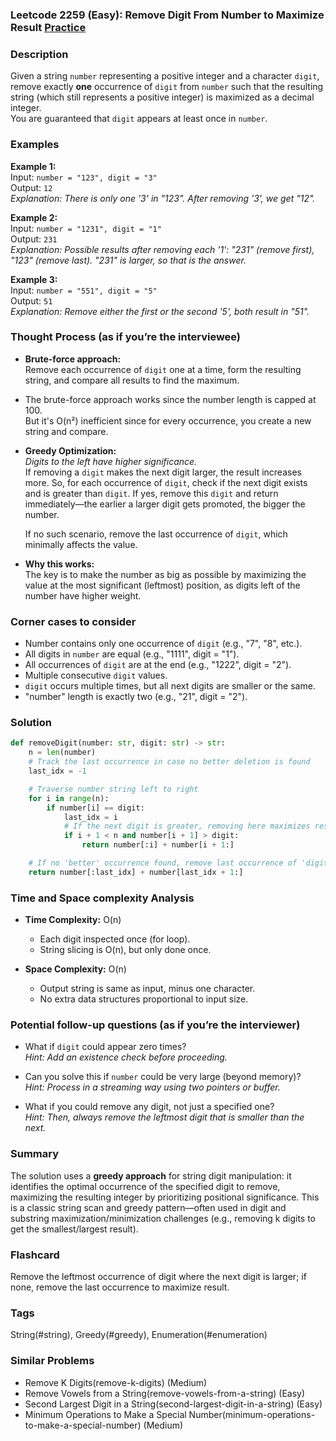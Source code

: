 ### Leetcode 2259 (Easy): Remove Digit From Number to Maximize Result [Practice](https://leetcode.com/problems/remove-digit-from-number-to-maximize-result)

### Description  
Given a string `number` representing a positive integer and a character `digit`, remove exactly **one** occurrence of `digit` from `number` such that the resulting string (which still represents a positive integer) is maximized as a decimal integer.  
You are guaranteed that `digit` appears at least once in `number`.

### Examples  

**Example 1:**  
Input: `number = "123", digit = "3"`  
Output: `12`  
*Explanation: There is only one '3' in "123". After removing '3', we get "12".*

**Example 2:**  
Input: `number = "1231", digit = "1"`  
Output: `231`  
*Explanation: Possible results after removing each '1': "231" (remove first), "123" (remove last). "231" is larger, so that is the answer.*

**Example 3:**  
Input: `number = "551", digit = "5"`  
Output: `51`  
*Explanation: Remove either the first or the second '5', both result in "51".*

### Thought Process (as if you’re the interviewee)  

- **Brute-force approach:**  
  Remove each occurrence of `digit` one at a time, form the resulting string, and compare all results to find the maximum.

- The brute-force approach works since the number length is capped at 100.  
  But it's O(n²) inefficient since for every occurrence, you create a new string and compare.

- **Greedy Optimization:**  
  *Digits to the left have higher significance.*  
  If removing a `digit` makes the next digit larger, the result increases more. So, for each occurrence of `digit`, check if the next digit exists and is greater than `digit`. If yes, remove this `digit` and return immediately—the earlier a larger digit gets promoted, the bigger the number.

  If no such scenario, remove the last occurrence of `digit`, which minimally affects the value.

- **Why this works:**  
  The key is to make the number as big as possible by maximizing the value at the most significant (leftmost) position, as digits left of the number have higher weight.

### Corner cases to consider  
- Number contains only one occurrence of `digit` (e.g., "7", "8", etc.).
- All digits in `number` are equal (e.g., "1111", digit = "1").
- All occurrences of `digit` are at the end (e.g., "1222", digit = "2").
- Multiple consecutive `digit` values.
- `digit` occurs multiple times, but all next digits are smaller or the same.
- "number" length is exactly two (e.g., "21", digit = "2").

### Solution

```python
def removeDigit(number: str, digit: str) -> str:
    n = len(number)
    # Track the last occurrence in case no better deletion is found
    last_idx = -1

    # Traverse number string left to right
    for i in range(n):
        if number[i] == digit:
            last_idx = i
            # If the next digit is greater, removing here maximizes result
            if i + 1 < n and number[i + 1] > digit:
                return number[:i] + number[i + 1:]

    # If no 'better' occurrence found, remove last occurrence of 'digit'
    return number[:last_idx] + number[last_idx + 1:]
```

### Time and Space complexity Analysis  

- **Time Complexity:** O(n)  
  - Each digit inspected once (for loop).
  - String slicing is O(n), but only done once.

- **Space Complexity:** O(n)  
  - Output string is same as input, minus one character.  
  - No extra data structures proportional to input size.

### Potential follow-up questions (as if you’re the interviewer)  

- What if `digit` could appear zero times?  
  *Hint: Add an existence check before proceeding.*

- Can you solve this if `number` could be very large (beyond memory)?  
  *Hint: Process in a streaming way using two pointers or buffer.*

- What if you could remove any digit, not just a specified one?  
  *Hint: Then, always remove the leftmost digit that is smaller than the next.*

### Summary
The solution uses a **greedy approach** for string digit manipulation: it identifies the optimal occurrence of the specified digit to remove, maximizing the resulting integer by prioritizing positional significance. This is a classic string scan and greedy pattern—often used in digit and substring maximization/minimization challenges (e.g., removing k digits to get the smallest/largest result).


### Flashcard
Remove the leftmost occurrence of digit where the next digit is larger; if none, remove the last occurrence to maximize result.

### Tags
String(#string), Greedy(#greedy), Enumeration(#enumeration)

### Similar Problems
- Remove K Digits(remove-k-digits) (Medium)
- Remove Vowels from a String(remove-vowels-from-a-string) (Easy)
- Second Largest Digit in a String(second-largest-digit-in-a-string) (Easy)
- Minimum Operations to Make a Special Number(minimum-operations-to-make-a-special-number) (Medium)